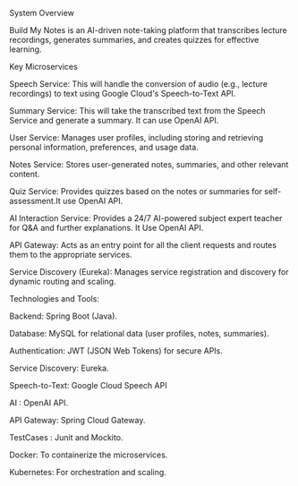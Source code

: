System Overview

Build My Notes is an AI-driven note-taking platform that transcribes lecture recordings, generates summaries, and creates quizzes for effective learning.


Key Microservices

Speech Service: This will handle the conversion of audio (e.g., lecture recordings) to text using Google Cloud's Speech-to-Text API.

Summary Service: This will take the transcribed text from the Speech Service and generate a summary. It can use OpenAI API.

User Service: Manages user profiles, including storing and retrieving personal information, preferences, and usage data.

Notes Service: Stores user-generated notes, summaries, and other relevant content.

Quiz Service: Provides quizzes based on the notes or summaries for self-assessment.It use OpenAI API.

AI Interaction Service: Provides a 24/7 AI-powered subject expert teacher for Q&A and further explanations. It Use OpenAI API.

API Gateway: Acts as an entry point for all the client requests and routes them to the appropriate services.

Service Discovery (Eureka): Manages service registration and discovery for dynamic routing and scaling.


Technologies and Tools:

Backend: Spring Boot (Java).

Database: MySQL for relational data (user profiles, notes, summaries).

Authentication: JWT (JSON Web Tokens) for secure APIs.

Service Discovery: Eureka.

Speech-to-Text: Google Cloud Speech API

AI  : OpenAI API.

API Gateway: Spring Cloud Gateway.

TestCases : Junit and Mockito.

Docker: To containerize the microservices.

Kubernetes: For orchestration and scaling.
